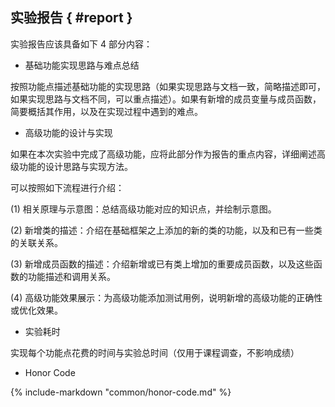 ## 实验报告 { #report }

实验报告应该具备如下 4 部分内容：

-   基础功能实现思路与难点总结

按照功能点描述基础功能的实现思路（如果实现思路与文档一致，简略描述即可，如果实现思路与文档不同，可以重点描述）。如果有新增的成员变量与成员函数，简要概括其作用，以及在实现过程中遇到的难点。

-   高级功能的设计与实现

如果在本次实验中完成了高级功能，应将此部分作为报告的重点内容，详细阐述高级功能的设计思路与实现方法。

可以按照如下流程进行介绍：

(1) 相关原理与示意图：总结高级功能对应的知识点，并绘制示意图。

(2) 新增类的描述：介绍在基础框架之上添加的新的类的功能，以及和已有一些类的关联关系。

(3) 新增成员函数的描述：介绍新增或已有类上增加的重要成员函数，以及这些函数的功能描述和调用关系。

(4) 高级功能效果展示：为高级功能添加测试用例，说明新增的高级功能的正确性或优化效果。

-   实验耗时

实现每个功能点花费的时间与实验总时间（仅用于课程调查，不影响成绩）

-   Honor Code

{%
	include-markdown "common/honor-code.md"
%}
